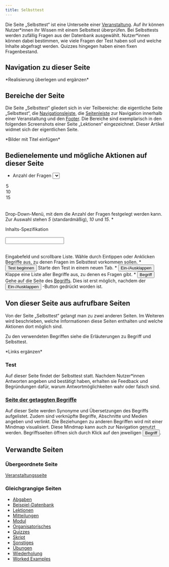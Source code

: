 ```yaml
---
title: Selbsttest
---
```

Die Seite „Selbsttest“ ist eine Unterseite einer [Veranstaltung](event-series.md). Auf ihr können Nutzer\*innen ihr Wissen mit einem Selbsttest überprüfen. Bei Selbsttests werden zufällig Fragen aus der Datenbank ausgewählt. Nutzer\*innen können dabei bestimmen, wie viele Fragen der Test haben soll und welche Inhalte abgefragt werden. Quizzes hingegen haben einen fixen Fragenbestand.

## Navigation zu dieser Seite
\*Realisierung überlegen und ergänzen\*

## Bereiche der Seite
Die Seite „Selbsttest“ gliedert sich in vier Teilbereiche: die eigentliche Seite „Selbsttest“, die [Navigationsleiste](nav-bar.md), die [Seitenleiste](sidebar.md) zur Navigation innerhalb einer Veranstaltung und den [Footer](footer.md). Die Bereiche sind exemplarisch in den folgenden Screenshots einer Seite „Lektionen“ eingezeichnet. Dieser Artikel widmet sich der eigentlichen Seite.

\*Bilder mit Titel einfügen\*

## Bedienelemente und mögliche Aktionen auf dieser Seite
*  <label for="cars">Anzahl der Fragen</label> <select name="cars" id="cars">
  <option value="volvo">5</option>
  <option value="saab">10</option>
  <option value="mercedes">15</option>
</select><br></br>  
Drop-Down-Menü, mit dem die Anzahl der Fragen festgelegt werden kann. Zur Auswahl stehen <i>5</i> (standardmäßig), <i>10</i> und <i>15</i>.
* <form>
  <p><label for="fname">Inhalts-Spezifikation</label><br></br>
  <input type="text" id="fname" name="fname"></input><br></br>
  </p></form> Eingabefeld und scrollbare Liste. Wähle durch Eintippen oder Anklicken Begriffe aus, zu denen Fragen im Selbsttest vorkommen sollen.
* <button name="button">Test beginnen</button> Starte den Test in einem neuen Tab.
* <button name="button">Ein-/Ausklappen</button> Klappe eine Liste aller Begriffe aus, zu denen es Fragen gibt.
* <a href="/mampf/de/docs/tag" target="_self"><button name="button">Begriff</button></a> Gehe auf die Seite des <a href="/mampf/de/docs/tag" target="_self">Begriffs</a>. Dies ist erst möglich, nachdem der <button name="button">Ein-/Ausklappen</button>
-Button gedrückt worden ist.

## Von dieser Seite aus aufrufbare Seiten
Von der Seite „Selbsttest“ gelangt man zu zwei anderen Seiten. Im Weiteren wird beschrieben, welche Informationen diese Seiten enthalten und welche Aktionen dort möglich sind.

Zu den verwendeten Begriffen siehe die Erläuterungen zu Begriff und Selbsttest.

\*Links ergänzen\*

### Test
Auf dieser Seite findet der Selbsttest statt. Nachdem Nutzer\*innen Antworten angeben und bestätigt haben, erhalten sie Feedback und Begründungen dafür, warum Antwortmöglichkeiten wahr oder falsch sind.

### [Seite der getaggten Begriffe](tag.md)
Auf dieser Seite werden Synonyme und Übersetzungen des Begriffs aufgelistet. Zudem sind verknüpfte Begriffe, Abschnitte und Medien angeben und verlinkt. Die Beziehungen zu anderen Begriffen wird mit einer Mindmap visualisiert. Diese Mindmap kann auch zur Navigation genutzt werden. Begriffsseiten öffnen sich durch Klick auf den jeweiligen <a href="/mampf/de/docs/tag" target="_self"><button name="button">Begriff</button></a>.

## Verwandte Seiten
### Übergeordnete Seite
[Veranstaltungsseite](event-series.md)

### Gleichgrangige Seiten
* [Abgaben](submissions.md)
* [Beispiel-Datenbank](erdbeere.md)
* [Lektionen](lessons.md)
* [Mitteilungen](announcements.md)
* [Modul](module.md)
* [Organisatorisches](general-information.md)
* [Quizzes](quizzes.md)
* [Skript](manuscript.md)
* [Sonstiges](miscellaneous.md)
* [Übungen](exercises.md)
* [Wiederholung](repetition.md)
* [Worked Examples](worked-examples.md)
